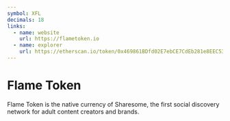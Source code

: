```yaml
---
symbol: XFL
decimals: 18
links:
  - name: website
    url: https://flametoken.io
  - name: explorer
    url: https://etherscan.io/token/0x469861BDfd02E7ebCE7CdEb281e8EEC53069cf5f
---
```


# Flame Token

Flame Token is the native currency of Sharesome, the first social discovery network for adult content creators and brands.
